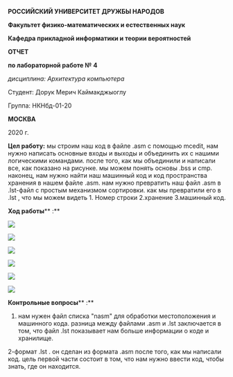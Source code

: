 **РОССИЙСКИЙ УНИВЕРСИТЕТ ДРУЖБЫ НАРОДОВ**

**Факультет физико-математических и естественных наук**

**Кафедра прикладной информатики и теории вероятностей**

**ОТЧЕТ**

**по лабораторной работе №**  **4**

_дисциплина: Архитектура компьютера_

Студент: Дорук Мерич Каймакджыоглу

Группа: НКНбд-01-20

**МОСКВА**

2020 г.

**Цел работу:** мы строим наш код в файле .asm с помощью mcedit, нам нужно написать основные входы и выходы и объединить их с нашими логическими командами. после того, как мы объединили и написали все, как показано на рисунке. мы можем понять основы .bss и cmp. наконец, нам нужно найти наш машинный код и код пространства хранения в нашем файле .asm. нам нужно превратить наш файл .asm в .lst-файл с простым механизмом сортировки. как мы превратили его в .lst , что мы можем видеть 1. Номер строки 2.хранение 3.машинный код.

**Ход работы**** :**

![](RackMultipart20211209-4-erf817_html_9d4fd1ed52757c1.png)

![](RackMultipart20211209-4-erf817_html_4c9439be6ece30b0.png)

![](RackMultipart20211209-4-erf817_html_2c80f9cff77be30c.png)

![](RackMultipart20211209-4-erf817_html_d362554b2da971c4.png)

![](RackMultipart20211209-4-erf817_html_d6c1cc98e880fa9e.png)

![](RackMultipart20211209-4-erf817_html_22ee9b466b22637f.png)

**Контрольные вопросы**** :**

1. нам нужен файл списка &quot;nasm&quot; для обработки местоположения и машинного кода. разница между файлами .asm и .lst заключается в том, что файл .lst показывает нам больше информации о коде и хранилище.

2-формат .lst . он сделан из формата .asm после того, как мы написали код. цель первой части состоит в том, что нам нужно ввести код, чтобы знать, где он находится.